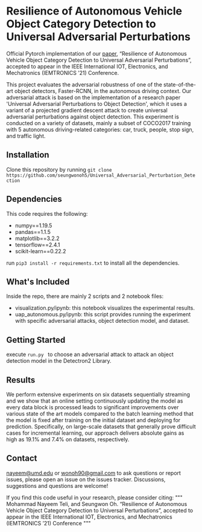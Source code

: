 # Resilience of Autonomous Vehicle Object Category Detection to Universal Adversarial Perturbations
Official Pytorch implementation of our [paper](https://arxiv.org/pdf/2107.04749.pdf), “Resilience of Autonomous Vehicle Object Category Detection to Universal Adversarial Perturbations”, accepted to appear in the IEEE International IOT, Electronics, and Mechatronics (IEMTRONICS ’21) Conference.

This project evaluates the adversarial robustness of one of the state-of-the-art object detectors, Faster-RCNN, in the autonomous driving context. Our adversarial attack is based on the implementation of a research paper 'Universal Adversarial Perturbations to Object Detection', which it uses a variant of a projected gradient descent attack to create universal adversarial perturbations against object detection. This experiment is conducted on a variety of datasets, mainly a subset of COCO2017 training with 5 autonomous driving-related categories: car, truck, people, stop sign, and traffic light.

## Installation
Clone this repository by running ```git clone https://github.com/seungwonoh5/Universal_Adversarial_Perturbation_Detection```

## Dependencies
This code requires the following:
* numpy==1.19.5
* pandas==1.1.5
* matplotlib==3.2.2
* tensorflow==2.4.1
* scikit-learn==0.22.2

run ```pip3 install -r requirements.txt``` to install all the dependencies.

## What's Included
Inside the repo, there are mainly 2 scripts and 2 notebook files:
* visualization.py/ipynb: this notebook visualizes the experimental results.
* uap_autonomous.py/ipynb: this script provides running the experiment with specific adversarial attacks, object detection model, and dataset.

## Getting Started
execute ```run.py ``` to choose an adversarial attack to attack an object detection model in the Detectron2 Library.

## Results
We perform extensive experiments on six datasets sequentially streaming and we show that an online setting continuously updating the model as every data block is processed leads to significant improvements over various state of the art models compared to the batch learning method that the model is fixed after training on the initial dataset and deploying for prediction. Specifically, on large-scale datasets that generally prove difficult cases for incremental learning, our approach delivers absolute gains as high as 19.1% and 7.4% on datasets, respectively.



## Contact 
[nayeem@umd.edu](nayeem@umd.edu) or [wonoh90@gmail.com](wonoh90@gmail.com) to ask questions or report issues, please open an issue on the issues tracker. Discussions, suggestions and questions are welcome!

If you find this code useful in your research, please consider citing:
"""
    Mohammad Nayeem Teli, and Seungwon Oh. “Resilience of Autonomous Vehicle Object Category Detection
    to Universal Perturbations”, accepted to appear in the IEEE International IOT, Electronics, and Mechatronics (IEMTRONICS ’21) Conference
"""
